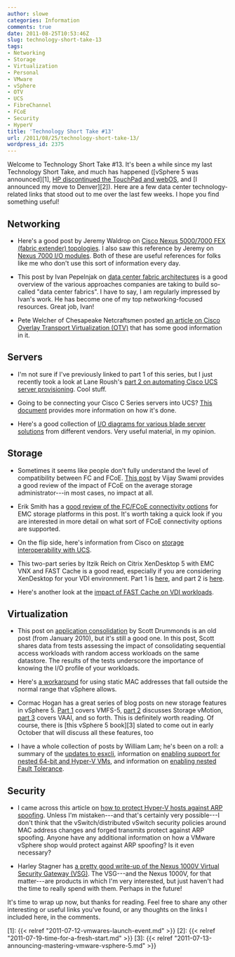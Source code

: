```yaml
---
author: slowe
categories: Information
comments: true
date: 2011-08-25T10:53:46Z
slug: technology-short-take-13
tags:
- Networking
- Storage
- Virtualization
- Personal
- VMware
- vSphere
- OTV
- UCS
- FibreChannel
- FCoE
- Security
- HyperV
title: 'Technology Short Take #13'
url: /2011/08/25/technology-short-take-13/
wordpress_id: 2375
---
```


Welcome to Technology Short Take #13. It's been a while since my last Technology Short Take, and much has happened ([vSphere 5 was announced][1], [HP discontinued the TouchPad and webOS](http://www.engadget.com/2011/08/18/hp-will-discontinue-operations-for-webos-devices/), and [I announced my move to Denver][2]). Here are a few data center technology-related links that stood out to me over the last few weeks. I hope you find something useful!

## Networking

* Here's a good post by Jeremy Waldrop on [Cisco Nexus 5000/7000 FEX (fabric extender) topologies](http://jeremywaldrop.wordpress.com/2011/06/30/cisco-nexus-50007000-fex-topologies/). I also saw this reference by Jeremy on [Nexus 7000 I/O modules](http://jeremywaldrop.wordpress.com/2011/06/30/cisco-nexus-7000-io-module-cheat-sheet/). Both of these are useful references for folks like me who don't use this sort of information every day.

* This post by Ivan Pepelnjak on [data center fabric architectures](http://www.ioshints.info/Data_Center_Fabric_Architectures) is a good overview of the various approaches companies are taking to build so-called "data center fabrics". I have to say, I am regularly impressed by Ivan's work. He has become one of my top networking-focused resources. Great job, Ivan!

* Pete Welcher of Chesapeake Netcraftsmen posted [an article on Cisco Overlay Transport Virtualization (OTV)](http://www.netcraftsmen.net/resources/blogs/cisco-overlay-transport-virtualization-otv.html) that has some good information in it.

## Servers

* I'm not sure if I've previously linked to part 1 of this series, but I just recently took a look at Lane Roush's [part 2 on automating Cisco UCS server provisioning](http://www.laneroush.com/automated-cisco-ucs-server-provisioning-part-2-the-meat/). Cool stuff.

* Going to be connecting your Cisco C Series servers into UCS? [This document](http://www.cisco.com/en/US/docs/unified_computing/ucs/c/hw/C250M1/install/ucsm-integration.html) provides more information on how it's done.

* Here's a good collection of [I/O diagrams for various blade server solutions](http://bladesmadesimple.com/2011/07/blade-chassis-io-diagrams/) from different vendors. Very useful material, in my opinion.

## Storage

* Sometimes it seems like people don't fully understand the level of compatibility between FC and FCoE. [This post](http://virtualeverything.wordpress.com/2011/05/30/fcoes-impact-on-a-storage-administrator/) by Vijay Swami provides a good review of the impact of FCoE on the average storage administrator---in most cases, no impact at all.

* Erik Smith has a [good review of the FC/FCoE connectivity options](http://brasstacksblog.typepad.com/brass-tacks/2011/06/fcfcoe-connectivity-options-as-of-6272011.html) for EMC storage platforms in this post. It's worth taking a quick look if you are interested in more detail on what sort of FCoE connectivity options are supported.

* On the flip side, here's information from Cisco on [storage interoperability with UCS](http://www.cisco.com/en/US/docs/switches/datacenter/mds9000/interoperability/matrix/Matrix8.html#wp323852).

* This two-part series by Itzik Reich on Citrix XenDesktop 5 with EMC VNX and FAST Cache is a good read, especially if you are considering XenDesktop for your VDI environment. Part 1 is [here](http://itzikr.wordpress.com/2011/06/08/citrix-xendesktopp-5-on-emc-vnx-match-made-in-heaven-part1/), and part 2 is [here](http://itzikr.wordpress.com/2011/06/09/citrix-xendesktop-5-on-emc-vnx-match-made-in-heaven-part2/).

* Here's another look at the [impact of FAST Cache on VDI workloads](http://sudrsn.wordpress.com/2011/06/15/fast-cache-and-vdi/).

## Virtualization

* This post on [application consolidation](http://vpivot.com/2010/01/15/virtual-storage-design-application-consolidation/) by Scott Drummonds is an old post (from January 2010), but it's still a good one. In this post, Scott shares data from tests assessing the impact of consolidating sequential access workloads with random access workloads on the same datastore. The results of the tests underscore the importance of knowing the I/O profile of your workloads.

* Here's [a workaround](http://blog.vmpros.nl/2011/05/31/vmware-the-mac-address-entered-is-not-in-the-valid-range/) for using static MAC addresses that fall outside the normal range that vSphere allows.

* Cormac Hogan has a great series of blog posts on new storage features in vSphere 5. [Part 1](http://blogs.vmware.com/vsphere/2011/07/new-vsphere-50-storage-features-part-1-vmfs-5.html) covers VMFS-5, [part 2](http://blogs.vmware.com/vsphere/2011/07/new-vsphere-50-storage-features-part-2-storage-vmotion.html) discusses Storage vMotion, [part 3](http://blogs.vmware.com/vsphere/2011/07/new-enhanced-vsphere-50-storage-features-part-3-vaai.html) covers VAAI, and so forth. This is definitely worth reading. Of course, there is [this vSphere 5 book][3] slated to come out in early October that will discuss all these features, too

* I have a whole collection of posts by William Lam; he's been on a roll: a summary of the [updates to esxcli](http://www.virtuallyghetto.com/2011/07/major-enhancements-in-esxcli-for.html), information on [enabling support for nested 64-bit and Hyper-V VMs](http://www.virtuallyghetto.com/2011/07/how-to-enable-support-for-nested-64bit.html), and information on [enabling nested Fault Tolerance](http://www.virtuallyghetto.com/2011/07/how-to-enable-nested-vft-virtual-fault.html).

## Security

* I came across this article on [how to protect Hyper-V hosts against ARP spoofing](http://blogs.msdn.com/b/virtual_pc_guy/archive/2011/08/08/protecting-against-arp-spoofing-in-hyper-v.aspx). Unless I'm mistaken---and that's certainly very possible---I don't think that the vSwitch/distributed vSwitch security policies around MAC address changes and forged transmits protect against ARP spoofing. Anyone have any additional information on how a VMware vSphere shop would protect against ARP spoofing? Is it even necessary?

* Harley Stagner has [a pretty good write-up of the Nexus 1000V Virtual Security Gateway (VSG)](http://www.theblinkylight.com/virtualization-blog/end-to-end-virtual-security-with-the-cisco-nexus-vsg/). The VSG---and the Nexus 1000V, for that matter---are products in which I'm very interested, but just haven't had the time to really spend with them. Perhaps in the future!

It's time to wrap up now, but thanks for reading. Feel free to share any other interesting or useful links you've found, or any thoughts on the links I included here, in the comments.

[1]: {{< relref "2011-07-12-vmwares-launch-event.md" >}}
[2]: {{< relref "2011-07-19-time-for-a-fresh-start.md" >}}
[3]: {{< relref "2011-07-13-announcing-mastering-vmware-vsphere-5.md" >}}
